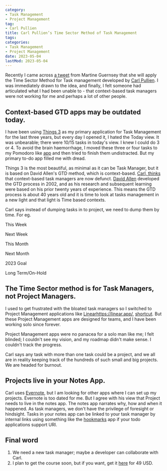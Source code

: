 ```yaml
---
category:
- Task Management
- Project Management
tag:
- Carl Pullien
title: Carl Pullien’s Time Sector Method of Task Management
tags:
categories:
- Task Management
- Project Management
date: 2023-05-04
lastMod: 2023-05-04
---
```

Recently I came across [a tweet](https://twitter.com/martineguernsey/status/1628385406264778753?s=61&t=bC1z5IwoOPNVwZJpM8MGTg) from Martine Guernsey that she will apply the Time Sector Method for Task management developed by [Carl Pullien](https://www.carlpullein.com/). I was immediately drawn to the idea, and finally, I felt someone had articulated what I had been unable to - that context-based task managers were not working for me and perhaps a lot of other people.

## Context-based GTD apps may be outdated today.

I have been using [Things 3](https://culturedcode.com/things/) as my primary application for Task Management for the last three years, but every day I opened it, I hated the Today view. It was unbearable; there were 10/15 tasks in today's view. I knew I could do 3 or 4. To avoid the brain haemorrhage, I moved these three or four tasks to my Pomodoro like [app](https://www.centered.app/) and then tried to finish them undistracted. But my primary to-do app filled me with dread.

Things 3 is the most beautiful, as minimal as it can be Task Manager, but it is based on David Allen's GTD method, which is context-based. [Carl, thinks](https://www.youtube.com/watch?v=sfAc8OxcBX8) that context-based task managers are now defunct. [David Allen](https://gettingthingsdone.com/) developed the GTD process in 2002, and as his research and subsequent learning were based on his prior twenty years of experience. This means the GTD process is about 40 years old and it is time to look at tasks management in a new light and that light is Time based contexts.

Carl says instead of dumping tasks in to project, we need to dump them by time. 
For eg.

This Week

Next Week

This Month

Next Month

2023 Goal

Long Term/On-Hold

## The Time Sector method is for Task Managers, not Project Managers.

I used to get frustrated with the bloated task managers so I switched to Project Management applications like [Linear](https://linear.app/)https://linear.app/, [shortcut](https://www.shortcut.com/). But these Project Management apps are designed for teams, and I have been working solo since forever.


Project Management apps were no panacea for a solo man like me; I felt blinded; I couldn't see my vision, and my roadmap didn't make sense. I couldn't track the progress. 

Carl says any task with more than one task could be a project, and we all are in reality keeping track of the hundreds of such small and big projects. We are headed for burnout.

## Projects live in your Notes App.

Carl uses [Evernote](https://evernote.com), but I am looking for other apps where I can set up my projects. Evernote is too dated for me. But I agree with his view that Project needs to live in the notes app. 
The notes app narrates why, how and when it happened. As task managers, we don't have the privilege of foresight or hindsight. Tasks in your notes app can be linked to your task manager by internal links using something like the [hookmarks](https://hookproductivity.com/) app if your todo applications support URI.

## Final word

1. We need a new task manager; maybe a developer can collaborate with Carl.
2. I plan to get the course soon, but if you want, get it [here](https://www.carlpullein.com/blog/a-revolutionary-new-time-management-system-designed-for-the-21st-century/1/5/2020) for 49 USD.
